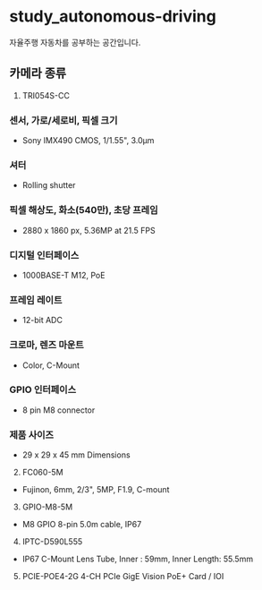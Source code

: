 # study_autonomous-driving
자율주행 자동차를 공부하는 공간입니다.

## 카메라 종류

1. TRI054S-CC

### 센서, 가로/세로비, 픽셀 크기
- Sony IMX490 CMOS, 1/1.55", 3.0μm

### 셔터
- Rolling shutter

### 픽셀 해상도, 화소(540만), 초당 프레임
- 2880 x 1860 px, 5.36MP at 21.5 FPS

### 디지털 인터페이스
- 1000BASE-T M12, PoE

### 프레임 레이트
- 12-bit ADC

### 크로마, 렌즈 마운트
- Color, C-Mount

### GPIO 인터페이스
- 8 pin M8 connector

### 제품 사이즈
- 29 x 29 x 45 mm Dimensions


2. FC060-5M
- Fujinon, 6mm, 2/3", 5MP, F1.9, C-mount


3. GPIO-M8-5M
- M8 GPIO 8-pin 5.0m cable, IP67


4. IPTC-D590L555
- IP67 C-Mount Lens Tube, Inner : 59mm, Inner Length: 55.5mm


5. PCIE-POE4-2G 
4-CH PCIe GigE Vision PoE+ Card / IOI